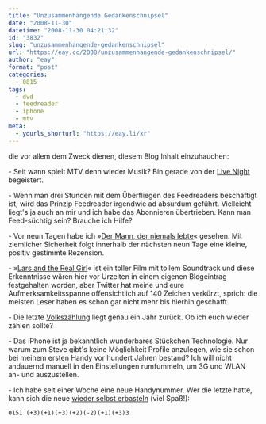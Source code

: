 ```yaml
---
title: "Unzusammenhängende Gedankenschnipsel"
date: "2008-11-30"
datetime: "2008-11-30 04:21:32"
id: "3832"
slug: "unzusammenhangende-gedankenschnipsel"
url: "https://eay.cc/2008/unzusammenhangende-gedankenschnipsel/"
author: "eay"
format: "post"
categories:
  - 0815
tags:
  - dvd
  - feedreader
  - iphone
  - mtv
meta:
  - yourls_shorturl: "https://eay.li/xr"
---
```


die vor allem dem Zweck dienen, diesem Blog Inhalt einzuhauchen:

\- Seit wann spielt MTV denn wieder Musik? Bin gerade von der [Live Night](http://www.mtv.de/news/MTV-LIVE-NIGHT-Acht-Stunden-Gitarrenrandale/19810076) begeistert.

\- Wenn man drei Stunden mit dem Überfliegen des Feedreaders beschäftigt ist, wird das Prinzip Feedreader irgendwie ad absurdum geführt. Vielleicht liegt's ja auch an mir und ich habe das Abonnieren übertrieben. Kann man Feed-süchtig sein? Brauche ich Hilfe?

\- Vor neun Tagen habe ich »[Der Mann, der niemals lebte](http://www.imdb.com/title/tt0758774/)« gesehen. Mit ziemlicher Sicherheit folgt innerhalb der nächsten neun Tage eine kleine, positiv gestimmte Rezension.

\- »[Lars and the Real Girl](http://www.amazon.de/exec/obidos/ASIN/B001FE3AE8/eayznet-21)« ist ein toller Film mit tollem Soundtrack und diese Erkenntnisse wären hier vor Urzeiten in einem eigenen Blogeintrag festgehalten worden, aber Twitter hat meine und eure Aufmerksamkeitsspanne offensichtlich auf 140 Zeichen verkürzt, sprich: die meisten Leser haben es schon gar nicht mehr bis hierhin geschafft.

\- Die letzte [Volkszählung](//eay.cc/2007/volkszahlung/) liegt genau ein Jahr zurück. Ob ich euch wieder zählen sollte?

\- Das iPhone ist ja bekanntlich wunderbares Stückchen Technologie. Nur warum zum Steve gibt's keine Möglichkeit Profile anzulegen, wie sie schon bei meinem ersten Handy vor hundert Jahren bestand? Ich will nicht andauernd manuell in den Einstellungen rumfummeln, um 3G und WLAN an- und auszustellen.

\- Ich habe seit einer Woche eine neue Handynummer. Wer die letzte hatte, kann sich die neue [wieder selbst erbasteln](//eay.cc/2008/neue-handynummer/) (viel Spaß!):

`0151 (+3)(+1)(+3)(+2)(-2)(+1)(+3)3`
